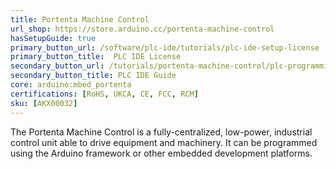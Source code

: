 ```yaml
---
title: Portenta Machine Control
url_shop: https://store.arduino.cc/portenta-machine-control
hasSetupGuide: true
primary_button_url: /software/plc-ide/tutorials/plc-ide-setup-license
primary_button_title:  PLC IDE License
secondary_button_url: /tutorials/portenta-machine-control/plc-programming-introduction
secondary_button_title: PLC IDE Guide
core: arduino:mbed_portenta
certifications: [RoHS, UKCA, CE, FCC, RCM]
sku: [AKX00032]
---
```


The Portenta Machine Control is a fully-centralized, low-power, industrial control unit able to drive equipment and machinery. It can be programmed using the Arduino framework or other embedded development platforms.
